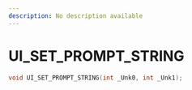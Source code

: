 ```yaml
---
description: No description available 
---
```


# UI_SET_PROMPT_STRING

```cpp
void UI_SET_PROMPT_STRING(int _Unk0, int _Unk1);
```